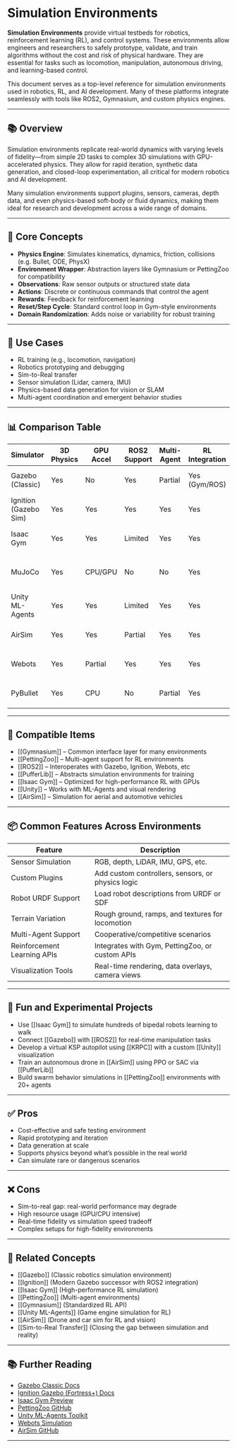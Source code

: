 # Simulation Environments

**Simulation Environments** provide virtual testbeds for robotics, reinforcement learning (RL), and control systems. These environments allow engineers and researchers to safely prototype, validate, and train algorithms without the cost and risk of physical hardware. They are essential for tasks such as locomotion, manipulation, autonomous driving, and learning-based control.

This document serves as a top-level reference for simulation environments used in robotics, RL, and AI development. Many of these platforms integrate seamlessly with tools like ROS2, Gymnasium, and custom physics engines.

---

## 📚 Overview

Simulation environments replicate real-world dynamics with varying levels of fidelity—from simple 2D tasks to complex 3D simulations with GPU-accelerated physics. They allow for rapid iteration, synthetic data generation, and closed-loop experimentation, all critical for modern robotics and AI development.

Many simulation environments support plugins, sensors, cameras, depth data, and even physics-based soft-body or fluid dynamics, making them ideal for research and development across a wide range of domains.

---

## 🧠 Core Concepts

- **Physics Engine**: Simulates kinematics, dynamics, friction, collisions (e.g. Bullet, ODE, PhysX)  
- **Environment Wrapper**: Abstraction layers like Gymnasium or PettingZoo for compatibility  
- **Observations**: Raw sensor outputs or structured state data  
- **Actions**: Discrete or continuous commands that control the agent  
- **Rewards**: Feedback for reinforcement learning  
- **Reset/Step Cycle**: Standard control loop in Gym-style environments  
- **Domain Randomization**: Adds noise or variability for robust training  

---

## 🧰 Use Cases

- RL training (e.g., locomotion, navigation)  
- Robotics prototyping and debugging  
- Sim-to-Real transfer  
- Sensor simulation (Lidar, camera, IMU)  
- Physics-based data generation for vision or SLAM  
- Multi-agent coordination and emergent behavior studies  

---

## 📊 Comparison Table

| Simulator        | 3D Physics | GPU Accel | ROS2 Support | Multi-Agent | RL Integration | Notable Use Cases                  |
|------------------|------------|-----------|--------------|-------------|----------------|-----------------------------------|
| Gazebo (Classic) | Yes        | No        | Yes          | Partial     | Yes (Gym/ROS)  | ROS-based robotics simulation     |
| Ignition (Gazebo Sim) | Yes    | Yes       | Yes          | Yes         | Yes            | Modern ROS2 simulation            |
| Isaac Gym        | Yes        | Yes       | Limited      | Yes         | Yes            | Massive parallel RL on GPU        |
| MuJoCo           | Yes        | CPU/GPU   | No           | No          | Yes            | Locomotion and continuous control |
| Unity ML-Agents  | Yes        | Yes       | Limited      | Yes         | Yes            | Game-like robotic training        |
| AirSim           | Yes        | Yes       | Partial      | Yes         | Yes            | Drone and autonomous vehicle sim  |
| Webots           | Yes        | Partial   | Yes          | Yes         | Yes            | Education, research, industrial   |
| PyBullet         | Yes        | CPU       | No           | Partial     | Yes            | Lightweight robotics simulation   |

---

## 🔧 Compatible Items

- [[Gymnasium]] – Common interface layer for many environments  
- [[PettingZoo]] – Multi-agent support for RL environments  
- [[ROS2]] – Interoperates with Gazebo, Ignition, Webots, etc  
- [[PufferLib]] – Abstracts simulation environments for training  
- [[Isaac Gym]] – Optimized for high-performance RL with GPUs  
- [[Unity]] – Works with ML-Agents and visual rendering  
- [[AirSim]] – Simulation for aerial and automotive vehicles  

---

## 📦 Common Features Across Environments

| Feature              | Description                                              |
|----------------------|----------------------------------------------------------|
| Sensor Simulation     | RGB, depth, LiDAR, IMU, GPS, etc.                        |
| Custom Plugins        | Add custom controllers, sensors, or physics logic        |
| Robot URDF Support    | Load robot descriptions from URDF or SDF                 |
| Terrain Variation     | Rough ground, ramps, and textures for locomotion         |
| Multi-Agent Support   | Cooperative/competitive scenarios                        |
| Reinforcement Learning APIs | Integrates with Gym, PettingZoo, or custom APIs   |
| Visualization Tools   | Real-time rendering, data overlays, camera views         |

---

## 🧪 Fun and Experimental Projects

- Use [[Isaac Gym]] to simulate hundreds of bipedal robots learning to walk  
- Connect [[Gazebo]] with [[ROS2]] for real-time manipulation tasks  
- Develop a virtual KSP autopilot using [[KRPC]] with a custom [[Unity]] visualization  
- Train an autonomous drone in [[AirSim]] using PPO or SAC via [[PufferLib]]  
- Build swarm behavior simulations in [[PettingZoo]] environments with 20+ agents  

---

## ✅ Pros

- Cost-effective and safe testing environment  
- Rapid prototyping and iteration  
- Data generation at scale  
- Supports physics beyond what’s possible in the real world  
- Can simulate rare or dangerous scenarios  

---

## ❌ Cons

- Sim-to-real gap: real-world performance may degrade  
- High resource usage (GPU/CPU intensive)  
- Real-time fidelity vs simulation speed tradeoff  
- Complex setups for high-fidelity environments  

---

## 🔗 Related Concepts

- [[Gazebo]] (Classic robotics simulation environment)  
- [[Ignition]] (Modern Gazebo successor with ROS2 integration)  
- [[Isaac Gym]] (High-performance RL simulation)  
- [[PettingZoo]] (Multi-agent environments)  
- [[Gymnasium]] (Standardized RL API)  
- [[Unity ML-Agents]] (Game engine simulation for RL)  
- [[AirSim]] (Drone and car sim for RL and vision)  
- [[Sim-to-Real Transfer]] (Closing the gap between simulation and reality)  

---

## 📚 Further Reading

- [Gazebo Classic Docs](http://gazebosim.org/)  
- [Ignition Gazebo (Fortress+) Docs](https://gazebosim.org/docs)  
- [Isaac Gym Preview](https://developer.nvidia.com/isaac-gym)  
- [PettingZoo GitHub](https://github.com/Farama-Foundation/PettingZoo)  
- [Unity ML-Agents Toolkit](https://github.com/Unity-Technologies/ml-agents)  
- [Webots Simulation](https://cyberbotics.com/)  
- [AirSim GitHub](https://github.com/microsoft/AirSim)  

---
